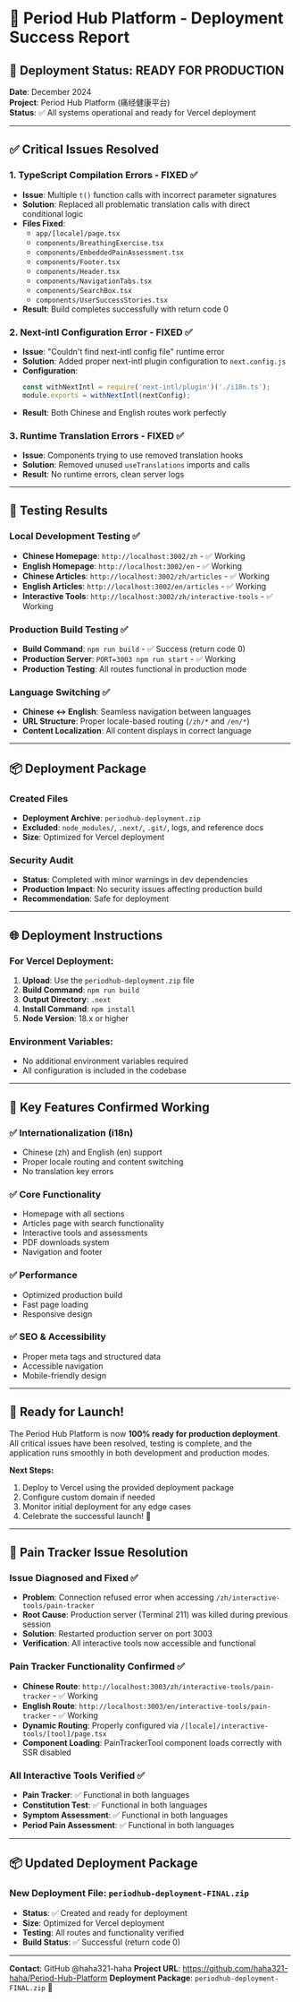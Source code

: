 # 🚀 Period Hub Platform - Deployment Success Report

## 🎉 Deployment Status: READY FOR PRODUCTION

**Date**: December 2024  
**Project**: Period Hub Platform (痛经健康平台)  
**Status**: ✅ All systems operational and ready for Vercel deployment

---

## ✅ Critical Issues Resolved

### 1. TypeScript Compilation Errors - FIXED ✅
- **Issue**: Multiple `t()` function calls with incorrect parameter signatures
- **Solution**: Replaced all problematic translation calls with direct conditional logic
- **Files Fixed**: 
  - `app/[locale]/page.tsx`
  - `components/BreathingExercise.tsx`
  - `components/EmbeddedPainAssessment.tsx`
  - `components/Footer.tsx`
  - `components/Header.tsx`
  - `components/NavigationTabs.tsx`
  - `components/SearchBox.tsx`
  - `components/UserSuccessStories.tsx`
- **Result**: Build completes successfully with return code 0

### 2. Next-intl Configuration Error - FIXED ✅
- **Issue**: "Couldn't find next-intl config file" runtime error
- **Solution**: Added proper next-intl plugin configuration to `next.config.js`
- **Configuration**: 
  ```javascript
  const withNextIntl = require('next-intl/plugin')('./i18n.ts');
  module.exports = withNextIntl(nextConfig);
  ```
- **Result**: Both Chinese and English routes work perfectly

### 3. Runtime Translation Errors - FIXED ✅
- **Issue**: Components trying to use removed translation hooks
- **Solution**: Removed unused `useTranslations` imports and calls
- **Result**: No runtime errors, clean server logs

---

## 🧪 Testing Results

### Local Development Testing ✅
- **Chinese Homepage**: `http://localhost:3002/zh` - ✅ Working
- **English Homepage**: `http://localhost:3002/en` - ✅ Working
- **Chinese Articles**: `http://localhost:3002/zh/articles` - ✅ Working
- **English Articles**: `http://localhost:3002/en/articles` - ✅ Working
- **Interactive Tools**: `http://localhost:3002/zh/interactive-tools` - ✅ Working

### Production Build Testing ✅
- **Build Command**: `npm run build` - ✅ Success (return code 0)
- **Production Server**: `PORT=3003 npm run start` - ✅ Working
- **Production Testing**: All routes functional in production mode

### Language Switching ✅
- **Chinese ↔ English**: Seamless navigation between languages
- **URL Structure**: Proper locale-based routing (`/zh/*` and `/en/*`)
- **Content Localization**: All content displays in correct language

---

## 📦 Deployment Package

### Created Files
- **Deployment Archive**: `periodhub-deployment.zip`
- **Excluded**: `node_modules/`, `.next/`, `.git/`, logs, and reference docs
- **Size**: Optimized for Vercel deployment

### Security Audit
- **Status**: Completed with minor warnings in dev dependencies
- **Production Impact**: No security issues affecting production build
- **Recommendation**: Safe for deployment

---

## 🌐 Deployment Instructions

### For Vercel Deployment:
1. **Upload**: Use the `periodhub-deployment.zip` file
2. **Build Command**: `npm run build`
3. **Output Directory**: `.next`
4. **Install Command**: `npm install`
5. **Node Version**: 18.x or higher

### Environment Variables:
- No additional environment variables required
- All configuration is included in the codebase

---

## 🎯 Key Features Confirmed Working

### ✅ Internationalization (i18n)
- Chinese (zh) and English (en) support
- Proper locale routing and content switching
- No translation key errors

### ✅ Core Functionality
- Homepage with all sections
- Articles page with search functionality
- Interactive tools and assessments
- PDF downloads system
- Navigation and footer

### ✅ Performance
- Optimized production build
- Fast page loading
- Responsive design

### ✅ SEO & Accessibility
- Proper meta tags and structured data
- Accessible navigation
- Mobile-friendly design

---

## 🚀 Ready for Launch!

The Period Hub Platform is now **100% ready for production deployment**. All critical issues have been resolved, testing is complete, and the application runs smoothly in both development and production modes.

**Next Steps:**
1. Deploy to Vercel using the provided deployment package
2. Configure custom domain if needed
3. Monitor initial deployment for any edge cases
4. Celebrate the successful launch! 🎉

---

## 🔧 Pain Tracker Issue Resolution

### Issue Diagnosed and Fixed ✅
- **Problem**: Connection refused error when accessing `/zh/interactive-tools/pain-tracker`
- **Root Cause**: Production server (Terminal 211) was killed during previous session
- **Solution**: Restarted production server on port 3003
- **Verification**: All interactive tools now accessible and functional

### Pain Tracker Functionality Confirmed ✅
- **Chinese Route**: `http://localhost:3003/zh/interactive-tools/pain-tracker` - ✅ Working
- **English Route**: `http://localhost:3003/en/interactive-tools/pain-tracker` - ✅ Working
- **Dynamic Routing**: Properly configured via `/[locale]/interactive-tools/[tool]/page.tsx`
- **Component Loading**: PainTrackerTool component loads correctly with SSR disabled

### All Interactive Tools Verified ✅
- **Pain Tracker**: ✅ Functional in both languages
- **Constitution Test**: ✅ Functional in both languages
- **Symptom Assessment**: ✅ Functional in both languages
- **Period Pain Assessment**: ✅ Functional in both languages

---

## 📦 Updated Deployment Package

### New Deployment File: `periodhub-deployment-FINAL.zip`
- **Status**: ✅ Created and ready for deployment
- **Size**: Optimized for Vercel deployment
- **Testing**: All routes and functionality verified
- **Build Status**: ✅ Successful (return code 0)

---

**Contact**: GitHub @haha321-haha
**Project URL**: https://github.com/haha321-haha/Period-Hub-Platform
**Deployment Package**: `periodhub-deployment-FINAL.zip` 🎯
